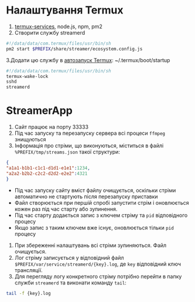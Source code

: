 # Налаштування Termux
1. [termux-services](https://wiki.termux.com/wiki/Termux-services), node.js, npm, pm2
2. Створити службу streamerd
```bash
#!/data/data/com.termux/files/usr/bin/sh
pm2 start $PREFIX/share/streamer/ecosystem.config.js
```
3.Додати цю службу в [автозапуск Termux](https://wiki.termux.com/wiki/Termux:Boot): ~/.termux/boot/startup
  ```bash
  #!/data/data/com.termux/files/usr/bin/sh
  termux-wake-lock
  sshd
  streamerd
  ```
# StreamerApp
1. Сайт працює на порту 33333
2. Під час запуску та перезапуску сервера всі процеси `ffmpeg` знищуються
3. Інформація про стріми, що виконуються, міститься в файлі `%PREFIX/tmp/streams.json` такої структури:
  ```json
  {
  "a1a1-b1b1-c1c1-d1d1-e1e1":1234,
  "a2a2-b2b2-c2c2-d2d2-e2e2":4321
  }
  ```

   - Під час запуску сайту вміст файлу очищується, оскільки стріми автоматично не стартують після перезапуску приставки
   - Файл створюється при першій спробі запустити стрім і оновлюється кожен раз під час старту або зупинення.
   - Під час старту додається запис з ключем стріму та `pid` відповідного процесу
   - Якщо запис з таким ключем вже існує, оновлюється тільки `pid` процесу
1. При збереженні налаштувань всі стріми зупиняються. Файл очищується.
2. Лог стріму записується у відповідний файл `$PREFIX/var/service/streamerd/{key}.log`, де `key` відповідний ключ трансляції.
3. Для перегляду логу конкретного стріму потрібно перейти в папку служби `streamerd` та виконати команду `tail`:
  ```bash
  tail -f {key}.log
  ```